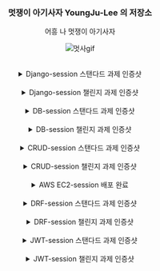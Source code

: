 ### <center> 멋쟁이 아기사자 YoungJu-Lee 의 저장소<center>
 
<center> 어흥 나 멋쟁이 아기사자<center>

![멋사gif](https://github.com/LikeLion-at-CAU-12th/YoungJu-Lee/assets/150261503/c87fdd67-82e1-4a96-977e-3121b151accf)

<br>

<details>
<summary> Django-session 스탠다드 과제 인증샷</summary>
<div markdown="1">

![스크린샷 2024-03-23 003538](https://github.com/LikeLion-at-CAU-12th/YoungJu-Lee/assets/102248480/1e93c5b0-fd8c-4086-982e-954a546ead62)
</div>
</details>

<br>

<details>
<summary>  Django-session 챌린지 과제 인증샷</summary>
<div markdown="1">

![스크린샷 2024-03-24 163210](https://github.com/LikeLion-at-CAU-12th/YoungJu-Lee/assets/150261503/aa284d67-3e7e-4f2a-bcbb-297fae2d4367)
</div>
</details>

<br>

<details>
<summary> DB-session 스탠다드 과제 인증샷</summary>
<div markdown="1">
<br>
ERD 

![스크린샷 2024-03-31 201639](https://github.com/LikeLion-at-CAU-12th/YoungJu-Lee/assets/150261503/3c624b92-8aef-4867-8465-0bf355cb1212)

<br>
Admin
![스크린샷 2024-03-31 204033](https://github.com/LikeLion-at-CAU-12th/YoungJu-Lee/assets/150261503/6864d9e4-c78c-4434-b6b7-120a3e77de5e)
</div>
</details>

<br>

<details>
<summary> DB-session 챌린지 과제 인증샷</summary>
<div markdown="1">
<br>
ERD

![스크린샷 2024-04-01 022150](https://github.com/LikeLion-at-CAU-12th/YoungJu-Lee/assets/150261503/22cb0412-ab83-4908-8462-145e78798c11)

<br>
Admin
![스크린샷 2024-04-01 034649](https://github.com/LikeLion-at-CAU-12th/YoungJu-Lee/assets/150261503/bd6dac9f-06f8-49f2-b09c-6b4c5df69acf)

<br>
sqlite 
![스크린샷 2024-04-01 052541](https://github.com/LikeLion-at-CAU-12th/YoungJu-Lee/assets/150261503/e34ed3c6-d599-4414-9704-bd28e0b025da)
</div>
</details>

<br>

<details>
<summary> CRUD-session 스탠다드 과제 인증샷 </summary>
<div markdown="1">
<br>
게시글에 포함된 모든 Comment 읽어오는 API

![스크린샷 2024-04-05 203019](https://github.com/LikeLion-at-CAU-12th/YoungJu-Lee/assets/150261503/cd251972-7635-4a67-95f7-3c264159fd7b)
![스크린샷 2024-04-05 205016](https://github.com/LikeLion-at-CAU-12th/YoungJu-Lee/assets/150261503/83b22968-a065-423e-ac92-a285ea0ea6ae)

<br>
일주일 내 모든 게시글 불러오기 기능 
![스크린샷 2024-04-05 214729](https://github.com/LikeLion-at-CAU-12th/YoungJu-Lee/assets/150261503/102fd3f1-2b2c-4f68-b209-80805cc91f5f)

</div>
</details>

<br>

<details>
<summary> CRUD-session 챌린지 과제 인증샷</summary>
<div markdown="1">

![스크린샷 2024-04-06 221557](https://github.com/LikeLion-at-CAU-12th/YoungJu-Lee/assets/150261503/9b4ce792-3b61-430d-a284-0283b21b3201)
</div>
</details>

<br>

<details>  
<summary> AWS EC2-session 배포 완료 </summary>
<div markdown="1">

![스크린샷 2024-04-13 231319](https://github.com/LikeLion-at-CAU-12th/YoungJu-Lee/assets/150261503/e08f60a3-3925-4031-93bd-44ab761dd3cb)

<br>
로그사진
![스크린샷 2024-04-15 034403](https://github.com/LikeLion-at-CAU-12th/Myeonggyu-Kim/assets/150261503/d4c6ef49-d44c-4886-8e12-128b297fd771)
</div>
</details>

<br>

<details>
<summary> DRF-session 스탠다드 과제 인증샷</summary>
<div markdown="1">
<br>
Comment API APIView로 구현하기

![스크린샷 2024-05-03 212554](https://github.com/LikeLion-at-CAU-12th/YoungJu-Lee/assets/150261503/3f99d6f2-14e6-464a-b184-1b3ec8c94768)
![스크린샷 2024-05-03 212621](https://github.com/LikeLion-at-CAU-12th/YoungJu-Lee/assets/150261503/aebc0511-b746-4a72-80d4-8737d618df85)

</div>
</details>

<br>

<details>
<summary> DRF-session 챌린지 과제 인증샷 </summary>
<br>
<div markdown="1">
GenericAPIView로 Post API 구현하기

![스크린샷 2024-05-03 221857](https://github.com/LikeLion-at-CAU-12th/YoungJu-Lee/assets/150261503/c77ec218-4fe3-482a-bf28-d432933b7cdf)
![스크린샷 2024-05-03 221911](https://github.com/LikeLion-at-CAU-12th/YoungJu-Lee/assets/150261503/867b7cfb-c86f-4504-af34-c1e0c57af110)
![스크린샷 2024-05-03 222455](https://github.com/LikeLion-at-CAU-12th/YoungJu-Lee/assets/150261503/fb2bd19e-a8f2-4262-9f04-4bd84e6124cd)

API Swagger 문서화

![스크린샷 2024-05-04 040706](https://github.com/LikeLion-at-CAU-12th/YoungJu-Lee/assets/150261503/88a6cafa-e4ed-4c5a-a5a5-8ad72a1f2ee0)
![스크린샷 2024-05-04 002338](https://github.com/LikeLion-at-CAU-12th/YoungJu-Lee/assets/150261503/2dd10132-9bdd-41b9-8d19-be8a5ac096d7)

데코레이터 적용 후
![스크린샷 2024-05-04 040728](https://github.com/LikeLion-at-CAU-12th/YoungJu-Lee/assets/150261503/8341175a-de7e-42cc-a8b8-b732ef115f7c)
</div>
</details>

<br>

<details>
<summary> JWT-session 스탠다드 과제 인증샷</summary>
<div markdown="1">
<br>
SecretKey Permission

![스크린샷 2024-05-11 141600](https://github.com/LikeLion-at-CAU-12th/YoungJu-Lee/assets/150261503/8fa18861-4b6d-428a-a28a-22c17c1b2218)
![스크린샷 2024-05-11 130750](https://github.com/LikeLion-at-CAU-12th/YoungJu-Lee/assets/150261503/709de0d8-2cb9-4929-a89c-84c8e7c846b7)

<br>
IsWriterOrReadOnly Permission

![스크린샷 2024-05-11 150952](https://github.com/LikeLion-at-CAU-12th/YoungJu-Lee/assets/150261503/7e1ac163-4c40-41bc-93ae-9f413e7a6b5c)
![스크린샷 2024-05-11 151129](https://github.com/LikeLion-at-CAU-12th/YoungJu-Lee/assets/150261503/0de0f8a8-eeb6-40b6-80e9-dec39f584c05)
</div>
</details>

<br>
<details>
<summary>JWT-session 챌린지 과제 인증샷</summary>
<div markdown="1">
<br>
회원탈퇴 API 구현

![스크린샷 2024-05-17 181909](https://github.com/LikeLion-at-CAU-12th/Juyoung-Lee/assets/150261503/749f15ce-2f4a-4722-829a-98b9b4707342)
![스크린샷 2024-05-17 181930](https://github.com/LikeLion-at-CAU-12th/Juyoung-Lee/assets/150261503/1d3739d4-4e52-459b-9b96-1f9edaaa1b02)
